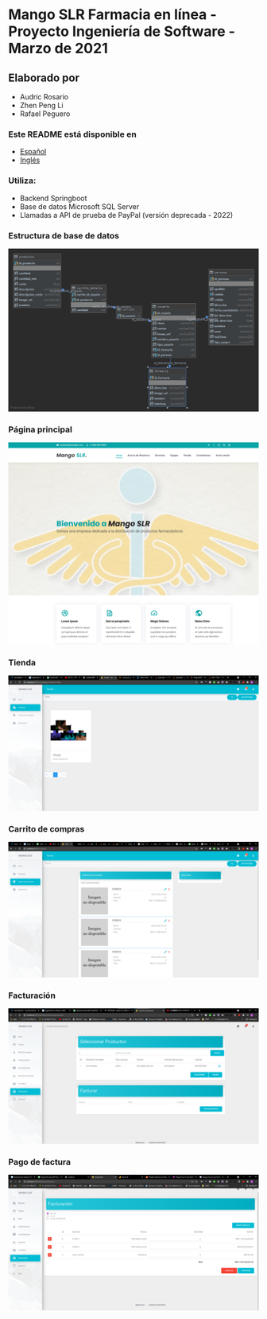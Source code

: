 # Mango SLR Farmacia en línea - Proyecto Ingeniería de Software - Marzo de 2021

## Elaborado por

- Audric Rosario
- Zhen Peng Li
- Rafael Peguero

### Este README está disponible en

- [Español](README-ES.md)
- [Inglés](README.md)

### Utiliza:

- Backend Springboot
- Base de datos Microsoft SQL Server
- Llamadas a API de prueba de PayPal (versión deprecada - 2022)

### Estructura de base de datos

![Estructura de datos](readme/database-structure.png)

### Página principal

![Página principal](readme/main-page.png)

### Tienda

![Tienda](readme/tienda.png)

### Carrito de compras

![Carrito de compras](readme/carrito-compras.png)

### Facturación

![Facturación](readme/control.png)

### Pago de factura

![Pago de factura](readme/facturacion.png)
